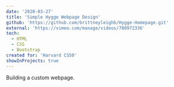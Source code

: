 ```yaml
---
date: '2020-03-27'
title: 'Simple Hygge Webpage Design'
github: 'https://github.com/brittneyleighb/Hygge-Homepage.git'
external: 'https://vimeo.com/manage/videos/780972336'
tech:
  - HTML
  - CSS
  - Bootstrap
created for: 'Harvard CS50'
showInProjects: true
---
```


Building a custom webpage.

